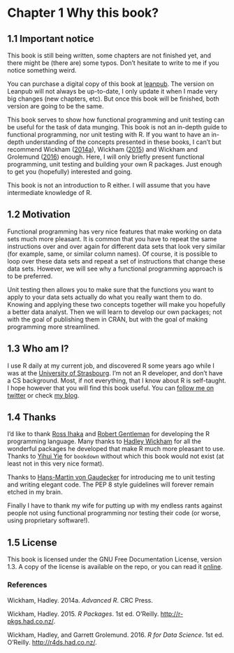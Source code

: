 # Chapter 1 Why this book?

## 1.1 Important notice

This book is still being written, some chapters are not finished yet,
and there might be (there are) some typos. Don’t hesitate to write to me
if you notice something weird.

You can purchase a digital copy of this book at
[leanpub](https://www.leanpub.com/fput). The version on Leanpub will not
always be up-to-date, I only update it when I made very big changes (new
chapters, etc). But once this book will be finished, both version are
going to be the same.

This book serves to show how functional programming and unit testing can
be useful for the task of data munging. This book is not an in-depth
guide to functional programming, nor unit testing with R. If you want to
have an in-depth understanding of the concepts presented in these books,
I can’t but recommend Wickham
([2014](#ref-wickham2014)[a](#ref-wickham2014)), Wickham
([2015](#ref-wickham2015)) and Wickham and Grolemund
([2016](#ref-wickham2016)) enough. Here, I will only briefly present
functional programming, unit testing and building your own R packages.
Just enough to get you (hopefully) interested and going.

This book is not an introduction to R either. I will assume that you
have intermediate knowledge of R.

## 1.2 Motivation

Functional programming has very nice features that make working on data
sets much more pleasant. It is common that you have to repeat the same
instructions over and over again for different data sets that look very
similar (for example, same, or similar column names). Of course, it is
possible to loop over these data sets and repeat a set of instructions
that change these data sets. However, we will see why a functional
programming approach is to be preferred.

Unit testing then allows you to make sure that the functions you want to
apply to your data sets actually do what you really want them to do.
Knowing and applying these two concepts together will make you hopefully
a better data analyst. Then we will learn to develop our own packages;
not with the goal of publishing them in CRAN, but with the goal of
making programming more streamlined.

## 1.3 Who am I?

I use R daily at my current job, and discovered R some years ago while I
was at the [University of
Strasbourg](http://www.unistra.fr/index.php?id=accueil). I’m not an R
developer, and don’t have a CS background. Most, if not everything, that
I know about R is self-taught. I hope however that you will find this
book useful. You can [follow me on
twitter](https://twitter.com/brodriguesco) or check [my
blog](http://brodrigues.co).

## 1.4 Thanks

I’d like to thank [Ross Ihaka](https://www.stat.auckland.ac.nz/~ihaka/)
and [Robert
Gentleman](https://en.wikipedia.org/wiki/Robert_Gentleman_\(statistician\))
for developing the R programming language. Many thanks to [Hadley
Wickham](http://hadley.nz/) for all the wonderful packages he developed
that make R much more pleasant to use. Thanks to [Yihui
Yie](http://yihui.name/) for `bookdown` without which this book would
not exist (at least not in this very nice format).

Thanks to [Hans-Martin von
Gaudecker](https://www.iame.uni-bonn.de/people/hm-gaudecker) for
introducing me to unit testing and writing elegant code. The PEP 8 style
guidelines will forever remain etched in my brain.

Finally I have to thank my wife for putting up with my endless rants
against people not using functional programming nor testing their code
(or worse, using proprietary software\!).

## 1.5 License

This book is licensed under the GNU Free Documentation License, version
1.3. A copy of the license is available on the repo, or you can read it
[online](https://www.gnu.org/licenses/fdl-1.3.txt).

### References

Wickham, Hadley. 2014a. *Advanced R*. CRC Press.

Wickham, Hadley. 2015. *R Packages*. 1st ed. O’Reilly.
<http://r-pkgs.had.co.nz/>.

Wickham, Hadley, and Garrett Grolemund. 2016. *R for Data Science*. 1st
ed. O’Reilly. <http://r4ds.had.co.nz/>.
